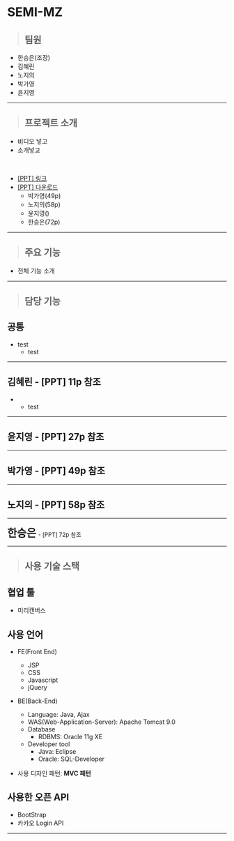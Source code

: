 # SEMI-MZ

> ## 팀원

- 한승은(조장)
- 김혜린
- 노지의
- 박가영
- 윤지영

---

> ## 프로젝트 소개

- 비디오 넣고
- 소개넣고

<br>

- [[PPT] 링크](https://www.miricanvas.com/v/11ytu1c)
- <a href="./SEMI_MZ/WebContent/resource/etc/MZONE_PPT.pdf" download> [PPT] 다운로드</a>
  - 박가영(49p)
  - 노지의(58p)
  - 윤지영()
  - 한승은(72p)

---

> ## 주요 기능

- 전체 기능 소개

---

> ## 담당 기능

## 공통

- test
  - test

---

## 김혜린 - [PPT] 11p 참조

- - test

---

## 윤지영 - [PPT] 27p 참조

---

## 박가영 - [PPT] 49p 참조

---

## 노지의 - [PPT] 58p 참조

---

<span style="font-size:24px; font-weight:900;">한승은 </span>
<span style="font-size:13px"> - [PPT] 72p 참조 </span>

---

> ## 사용 기술 스택

## 협업 툴

- 미리캔버스

## 사용 언어

- FE(Front End)

  - JSP
  - CSS
  - Javascript
  - jQuery

- BE(Back-End)

  - Language: Java, Ajax
  - WAS(Web-Application-Server): Apache Tomcat 9.0
  - Database
    - RDBMS: Oracle 11g XE
  - Developer tool
    - Java: Eclipse
    - Oracle: SQL-Developer

- 사용 디자인 패턴: **MVC 패턴**

## 사용한 오픈 API

- BootStrap
- 카카오 Login API

---
